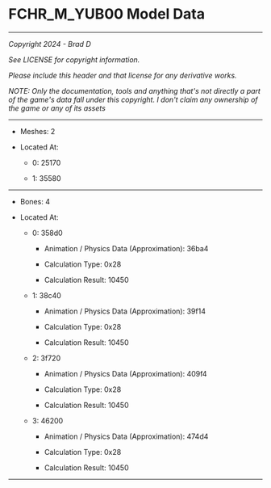 # FCHR_M_YUB00 Model Data

---

*Copyright 2024 - Brad D*

*See LICENSE for copyright information.*

*Please include this header and that license for any derivative works.*

*NOTE: Only the documentation, tools and anything that's not directly a part of the game's data fall under this copyright. I don't claim any ownership of the game or any of its assets*

---

* Meshes: 2

* Located At:

  * 0: 25170

  * 1: 35580

---

* Bones: 4

* Located At:

  * 0: 358d0

    * Animation / Physics Data (Approximation): 36ba4

    * Calculation Type: 0x28

    * Calculation Result: 10450

  * 1: 38c40

    * Animation / Physics Data (Approximation): 39f14

    * Calculation Type: 0x28

    * Calculation Result: 10450

  * 2: 3f720

    * Animation / Physics Data (Approximation): 409f4

    * Calculation Type: 0x28

    * Calculation Result: 10450

  * 3: 46200

    * Animation / Physics Data (Approximation): 474d4

    * Calculation Type: 0x28

    * Calculation Result: 10450

---

